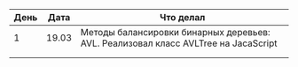 

| День  | Дата                                       | Что делал |
| ---- | ----- | ------------------------------------------ |
| 1        | 19.03      | Методы балансировки бинарных деревьев: AVL. Реализовал класс AVLTree на JacaScript                                           |
|          |            |                                                                                      |
|          |            |                                                                                      |

